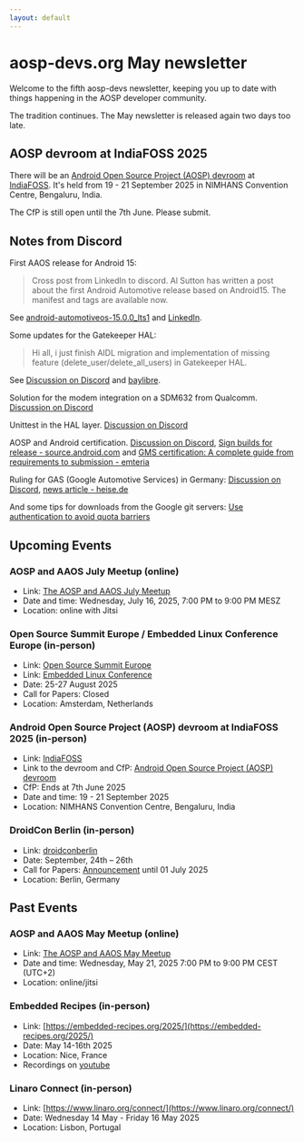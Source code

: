 ```yaml
---
layout: default
---
```


# aosp-devs.org May newsletter

Welcome to the fifth aosp-devs newsletter, keeping you up to date with things
happening in the AOSP developer community.

The tradition continues. The May newsletter is released again two days too
late.

## AOSP devroom at IndiaFOSS 2025

There will be an [Android Open Source Project (AOSP) devroom](https://fossunited.org/indiafoss/2025/devrooms/aosp)
at [IndiaFOSS](https://platform.fossunited.org/indiafoss/2025). It's
held from  19 - 21 September 2025 in NIMHANS Convention Centre, Bengaluru, India.

The CfP is still open until the 7th June. Please submit.


## Notes from Discord

First AAOS release for Android 15:

> Cross post from LinkedIn to discord. Al Sutton has written a post about the first Android Automotive release based on Android15. The manifest and tags are available now.

See [android-automotiveos-15.0.0_lts1](https://android.googlesource.com/platform/manifest/+/refs/tags/android-automotiveos-15.0.0_lts1) and [LinkedIn](https://www.linkedin.com/posts/alsutton_refstagsandroid-automotiveos-1500lts1-activity-7325405010136113152-MY29?utm_source=share&utm_medium=member_desktop&rcm=ACoAAFFm5RYBKB_X_X9oxagXPvduugWq-vU1lNw).

Some updates for the Gatekeeper HAL:

> Hi all, i just finish AIDL migration and implementation of missing feature (delete_user/delete_all_users) in Gatekeeper HAL.

See [Discussion on Discord](https://discord.com/channels/1294292505419841678/1346847709520203908/1375446355614629928)
and [baylibre](https://gitlab.baylibre.com/baylibre/ti/android/aosp/external/kmgk).

Solution for the modem integration on a SDM632 from Qualcomm.
[Discussion on Discord](https://discord.com/channels/1294292505419841678/1346847709520203908/1374001861614637056)

Unittest in the HAL layer. [Discussion on Discord](https://discord.com/channels/1294292505419841678/1294292505927487510/1377974348966527066)

AOSP and Android certification. [Discussion on Discord](https://discord.com/channels/1294292505419841678/1294292505927487510/1372639591743492186), [Sign builds for release - source.android.com](https://source.android.com/docs/core/ota/sign_builds) and [GMS certification: A complete guide from requirements to submission - emteria](https://emteria.com/learn/google-mobile-services)

Ruling for GAS (Google Automotive Services) in Germany:
[Discussion on Discord](https://discord.com/channels/1294292505419841678/1294292505927487510/1372012702339436607),
[news article - heise.de](https://www.heise.de/en/news/Antitrust-pressure-Google-opens-Android-infotainment-to-third-party-providers-10347510.html)


And some tips for downloads from the Google git servers:
[Use authentication to avoid quota barriers](https://source.android.com/docs/setup/download/troubleshoot-sync#fix-quota-barriers)


## Upcoming Events

### AOSP and AAOS July Meetup (online)

* Link: [The AOSP and AAOS July Meetup](https://www.meetup.com/the-aosp-and-aaos-meetup/events/307910082/)
* Date and time: Wednesday, July 16, 2025, 7:00 PM to 9:00 PM MESZ
* Location: online with Jitsi

### Open Source Summit Europe / Embedded Linux Conference Europe (in-person)

* Link: [Open Source Summit Europe](https://events.linuxfoundation.org/open-source-summit-europe/about/about-oss/)
* Link: [Embedded Linux Conference](https://embeddedlinuxconference.com/)
* Date: 25-27 August 2025
* Call for Papers: Closed
* Location: Amsterdam, Netherlands

### Android Open Source Project (AOSP) devroom at IndiaFOSS 2025 (in-person)

* Link: [IndiaFOSS](https://platform.fossunited.org/indiafoss/2025)
* Link to the devroom and CfP: [Android Open Source Project (AOSP) devroom](https://fossunited.org/indiafoss/2025/devrooms/aosp)
* CfP: Ends at 7th June 2025
* Date and time: 19 - 21 September 2025
* Location: NIMHANS Convention Centre, Bengaluru, India


### DroidCon Berlin (in-person)

* Link: [droidconberlin](https://berlin.droidcon.com/)
* Date: September, 24th – 26th
* Call for Papers: [Announcement](https://sessionize.com/droidcon-berlin-2025/)
  until 01 July 2025
* Location: Berlin, Germany


## Past Events

### AOSP and AAOS May Meetup (online)

* Link: [The AOSP and AAOS May Meetup](https://www.meetup.com/the-aosp-and-aaos-meetup/events/306803857/)
* Date and time: Wednesday, May 21, 2025 7:00 PM to 9:00 PM CEST (UTC+2)
* Location: online/jitsi

### Embedded Recipes (in-person)

* Link: [https://embedded-recipes.org/2025/](https://embedded-recipes.org/2025/)
* Date: May 14-16th 2025
* Location: Nice, France
* Recordings on [youtube](https://www.youtube.com/watch?v=5yGUAJoIjN4&list=PLwnbCeeZfQ_NrvIkTSs3kMNIl_aGA6b0H)

### Linaro Connect (in-person)

* Link: [https://www.linaro.org/connect/](https://www.linaro.org/connect/)
* Date: Wednesday 14 May - Friday 16 May 2025
* Location: Lisbon, Portugal
